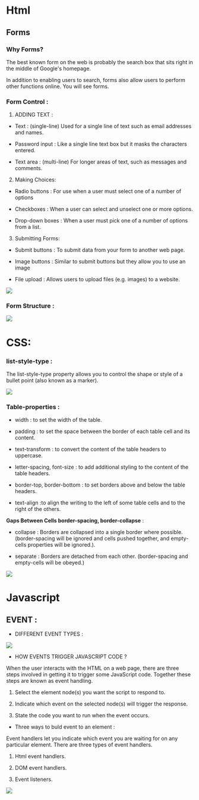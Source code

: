 # Html
## Forms

### Why Forms?

The best known form on the web is probably 
the search box that sits right in the middle of 
Google's homepage.

In addition to enabling users to 
search, forms also allow users 
to perform other functions 
online. You will see forms.

### Form Control :

1. ADDING TEXT :

+ Text  : (single-line)
Used for a single line of text such 
as email addresses and names.

+ Password input :
Like a single line text box but it 
masks the characters entered.

+ Text area  : (multi-line)
For longer areas of text, such as 
messages and comments.

2. Making Choices:

+ Radio buttons :
For use when a user must select 
one of a number of options

+ Checkboxes :
When a user can select and 
unselect one or more options.

+ Drop-down boxes :
When a user must pick one of a 
number of options from a list.

3. Submitting Forms:

+ Submit buttons :
To submit data from your form 
to another web page.

+ Image buttons :
Similar to submit buttons but 
they allow you to use an image

+ File upload :
Allows users to upload files 
(e.g. images) to a website.

![](https://cdn.educba.com/academy/wp-content/uploads/2019/07/HTML-Form-Controls.png)

### Form Structure :

![](https://image.slidesharecdn.com/lecture9-10-160807085530/95/html-forms-4-638.jpg?cb=1470560216)


# CSS:

### list-style-type :

The list-style-type property 
allows you to control the shape 
or style of a bullet point (also 
known as a marker). 

![](https://www.oreilly.com/library/view/web-design-in/0596009879/httpatomoreillycomsourceoreillyimages110851.png)

### Table-properties :

+ width : to set the width of the 
table.

+ padding : to set the space 
between the border of each table 
cell and its content.

+ text-transform : to convert the 
content of the table headers to 
uppercase.

+ letter-spacing, font-size :
to add additional styling to the 
content of the table headers.

+ border-top, border-bottom :
to set borders above and below 
the table headers.

+ text-align :to align the writing 
to the left of some table cells and 
to the right of the others.

**Gaps Between Cells
border-spacing, border-collapse** :

+ collapse :
Borders are collapsed into a 
single border where possible. 
(border-spacing will be 
ignored and cells pushed 
together, and empty-cells
properties will be ignored.).

+ separate :
Borders are detached from each 
other. (border-spacing and 
empty-cells will be obeyed.)

![](https://i7x7p5b7.stackpathcdn.com/codrops/wp-content/uploads/2015/02/bordercollapse.png)

# Javascript 

## EVENT :

+ DIFFERENT EVENT TYPES  :

![](https://miro.medium.com/max/1033/1*CJYxN10TTgIzrQ4naewmfQ.png)

+ HOW EVENTS TRIGGER 
JAVASCRIPT CODE ?

When the user interacts with the HTML on a web page, there are three 
steps involved in getting it to trigger some JavaScript code. 
Together these steps are known as event handling. 

1. Select the element 
node(s) you want the 
script to respond to. 

2. Indicate which event on 
the selected node(s) will 
trigger the response. 

3. State the code you want 
to run when the event 
occurs. 

+  Three ways to buld event to an element :

Event handlers let you indicate which event you 
are waiting for on any particular element. 
There are three types of event handlers.

1. Html event handlers.

2. DOM event handlers.

3. Event listeners.

![](https://www.kirupa.com/html5/images/dom_capturing2_200.png)
